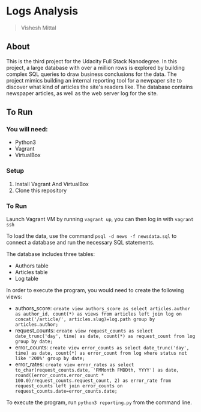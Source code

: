 # Logs Analysis

> Vishesh Mittal

## About

This is the third project for the Udacity Full Stack Nanodegree. In this project, a large database with over a million rows is explored by building complex SQL queries to draw business conclusions for the data. The project mimics building an internal reporting tool for a newpaper site to discover what kind of articles the site's readers like. The database contains newspaper articles, as well as the web server log for the site.

## To Run

### You will need:
- Python3
- Vagrant
- VirtualBox

### Setup
1. Install Vagrant And VirtualBox
2. Clone this repository

### To Run

Launch Vagrant VM by running `vagrant up`, you can then log in with `vagrant ssh`

To load the data, use the command `psql -d news -f newsdata.sql` to connect a database and run the necessary SQL statements.

The database includes three tables:
- Authors table
- Articles table
- Log table

In order to execute the program, you would need to create the following views:
- authors_score: 
`create view authors_score as select articles.author as author_id, count(*) as views from articles left join log on concat('/article/', articles.slug)=log.path group by articles.author;`
- request_counts: 
`create view request_counts as select date_trunc('day', time) as date, count(*) as request_count from log group by date;`
- error_counts: 
`create view error_counts as select date_trunc('day', time) as date, count(*) as error_count from log where status not like '200%' group by date;`
- error_rates: 
`create view error_rates as select to_char(request_counts.date, 'FMMonth FMDDth, YYYY') as date, round((error_counts.error_count * 100.0)/request_counts.request_count, 2) as error_rate from request_counts left join error_counts on request_counts.date=error_counts.date;`


To execute the program, run `python3 reporting.py` from the command line.
